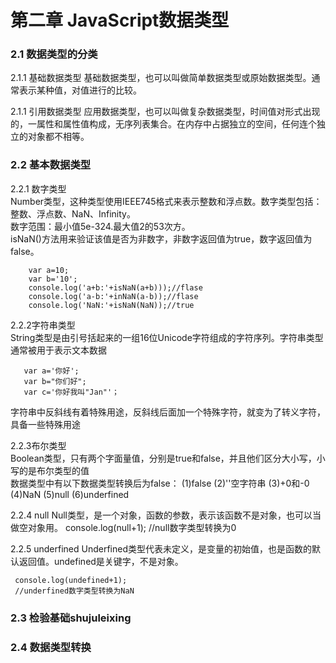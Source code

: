 # 第二章 JavaScript数据类型
### 2.1 数据类型的分类
2.1.1 基础数据类型
基础数据类型，也可以叫做简单数据类型或原始数据类型。通常表示某种值，对值进行的比较。

2.1.1 引用数据类型
应用数据类型，也可以叫做复杂数据类型，时间值对形式出现的，一属性和属性值构成，无序列表集合。在内存中占据独立的空间，任何连个独立的对象都不相等。

### 2.2 基本数据类型
2.2.1 数字类型  
Number类型，这种类型使用IEEE745格式来表示整数和浮点数。数字类型包括：整数、浮点数、NaN、Infinity。  
数字范围：最小值5e-324.最大值2的53次方。    
isNaN()方法用来验证该值是否为非数字，非数字返回值为true，数字返回值为false。

        var a=10;
        var b='10';
        console.log('a+b:'+isNaN(a+b)));//flase
        console.log('a-b:'+inNaN(a-b));//flase
        console.log('NaN:'+isNaN(NaN));//true

2.2.2字符串类型  
String类型是由引号括起来的一组16位Unicode字符组成的字符序列。字符串类型通常被用于表示文本数据

       var a='你好';
       var b="你们好";
       var c='你好我叫"Jan"'；

字符串中反斜线有着特殊用途，反斜线后面加一个特殊字符，就变为了转义字符，具备一些特殊用途

2.2.3布尔类型  
Boolean类型，只有两个字面量值，分别是true和false，并且他们区分大小写，小写的是布尔类型的值  
数据类型中有以下数据类型转换后为false：
(1)false
(2)''空字符串
(3)+0和-0
(4)NaN
(5)null
(6)underfined

2.2.4 null
Null类型，是一个对象，函数的参数，表示该函数不是对象，也可以当做空对象用。
    console.log(null+1);
    //null数字类型转换为0

2.2.5 underfined
Underfined类型代表未定义，是变量的初始值，也是函数的默认返回值。undefined是关键字，不是对象。

     console.log(undefined+1);
     //underfined数字类型转换为NaN

### 2.3 检验基础shujuleixing

### 2.4 数据类型转换